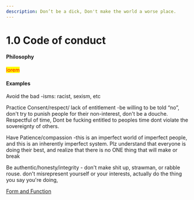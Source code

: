 ```yaml
---
description: Don’t be a dick, Don't make the world a worse place.
---
```


# 1.0 Code of conduct

#### Philosophy

<mark style="color:red;">lorem</mark>

#### Examples

Avoid the bad -isms: racist, sexism, etc

Practice Consent/respect/ lack of entitlement -be willing to be told “no”, don't try to punish people for their non-interest, don't be a douche. Respectful of time, Dont be fucking entitled to peoples time dont violate the sovereignty of others.

Have Patience/compassion -this is an imperfect world of imperfect people, and this is an inherently imperfect system. Plz understand that everyone is doing their best, and realize that there is no ONE thing that will make or break

Be authentic/honesty/integrity - don't make shit up, strawman, or rabble rouse. don't misrepresent yourself or your interests, actually do the thing you say you're doing,

[Form and Function](../../blue-paper/1.0-code-of-conduct.md)
